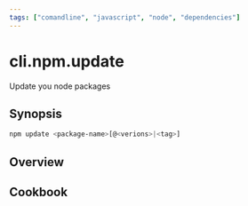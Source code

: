 ```yaml
---
tags: ["comandline", "javascript", "node", "dependencies"]
---
```


# cli.npm.update

Update you node packages

## Synopsis

```sh
npm update <package-name>[@<verions>|<tag>]
```

## Overview

## Cookbook
